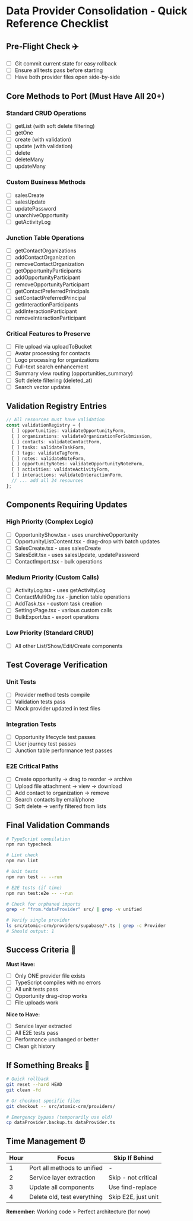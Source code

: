 # Data Provider Consolidation - Quick Reference Checklist

## Pre-Flight Check ✈️
- [ ] Git commit current state for easy rollback
- [ ] Ensure all tests pass before starting
- [ ] Have both provider files open side-by-side

## Core Methods to Port (Must Have All 20+)

### Standard CRUD Operations
- [ ] getList (with soft delete filtering)
- [ ] getOne
- [ ] create (with validation)
- [ ] update (with validation)
- [ ] delete
- [ ] deleteMany
- [ ] updateMany

### Custom Business Methods
- [ ] salesCreate
- [ ] salesUpdate
- [ ] updatePassword
- [ ] unarchiveOpportunity
- [ ] getActivityLog

### Junction Table Operations
- [ ] getContactOrganizations
- [ ] addContactOrganization
- [ ] removeContactOrganization
- [ ] getOpportunityParticipants
- [ ] addOpportunityParticipant
- [ ] removeOpportunityParticipant
- [ ] getContactPreferredPrincipals
- [ ] setContactPreferredPrincipal
- [ ] getInteractionParticipants
- [ ] addInteractionParticipant
- [ ] removeInteractionParticipant

### Critical Features to Preserve
- [ ] File upload via uploadToBucket
- [ ] Avatar processing for contacts
- [ ] Logo processing for organizations
- [ ] Full-text search enhancement
- [ ] Summary view routing (opportunities_summary)
- [ ] Soft delete filtering (deleted_at)
- [ ] Search vector updates

## Validation Registry Entries

```typescript
// All resources must have validation
const validationRegistry = {
  [ ] opportunities: validateOpportunityForm,
  [ ] organizations: validateOrganizationForSubmission,
  [ ] contacts: validateContactForm,
  [ ] tasks: validateTaskForm,
  [ ] tags: validateTagForm,
  [ ] notes: validateNoteForm,
  [ ] opportunityNotes: validateOpportunityNoteForm,
  [ ] activities: validateActivityForm,
  [ ] interactions: validateInteractionForm,
  // ... add all 24 resources
};
```

## Components Requiring Updates

### High Priority (Complex Logic)
- [ ] OpportunityShow.tsx - uses unarchiveOpportunity
- [ ] OpportunityListContent.tsx - drag-drop with batch updates
- [ ] SalesCreate.tsx - uses salesCreate
- [ ] SalesEdit.tsx - uses salesUpdate, updatePassword
- [ ] ContactImport.tsx - bulk operations

### Medium Priority (Custom Calls)
- [ ] ActivityLog.tsx - uses getActivityLog
- [ ] ContactMultiOrg.tsx - junction table operations
- [ ] AddTask.tsx - custom task creation
- [ ] SettingsPage.tsx - various custom calls
- [ ] BulkExport.tsx - export operations

### Low Priority (Standard CRUD)
- [ ] All other List/Show/Edit/Create components

## Test Coverage Verification

### Unit Tests
- [ ] Provider method tests compile
- [ ] Validation tests pass
- [ ] Mock provider updated in test files

### Integration Tests
- [ ] Opportunity lifecycle test passes
- [ ] User journey test passes
- [ ] Junction table performance test passes

### E2E Critical Paths
- [ ] Create opportunity → drag to reorder → archive
- [ ] Upload file attachment → view → download
- [ ] Add contact to organization → remove
- [ ] Search contacts by email/phone
- [ ] Soft delete → verify filtered from lists

## Final Validation Commands

```bash
# TypeScript compilation
npm run typecheck

# Lint check
npm run lint

# Unit tests
npm run test -- --run

# E2E tests (if time)
npm run test:e2e -- --run

# Check for orphaned imports
grep -r "from.*dataProvider" src/ | grep -v unified

# Verify single provider
ls src/atomic-crm/providers/supabase/*.ts | grep -c Provider
# Should output: 1
```

## Success Criteria 🎯

**Must Have:**
- [ ] Only ONE provider file exists
- [ ] TypeScript compiles with no errors
- [ ] All unit tests pass
- [ ] Opportunity drag-drop works
- [ ] File uploads work

**Nice to Have:**
- [ ] Service layer extracted
- [ ] All E2E tests pass
- [ ] Performance unchanged or better
- [ ] Clean git history

## If Something Breaks 🚨

```bash
# Quick rollback
git reset --hard HEAD
git clean -fd

# Or checkout specific files
git checkout -- src/atomic-crm/providers/

# Emergency bypass (temporarily use old)
cp dataProvider.backup.ts dataProvider.ts
```

## Time Management ⏰

| Hour | Focus | Skip If Behind |
|------|-------|----------------|
| 1 | Port all methods to unified | - |
| 2 | Service layer extraction | Skip - not critical |
| 3 | Update all components | Use find-replace |
| 4 | Delete old, test everything | Skip E2E, just unit |

**Remember:** Working code > Perfect architecture (for now)